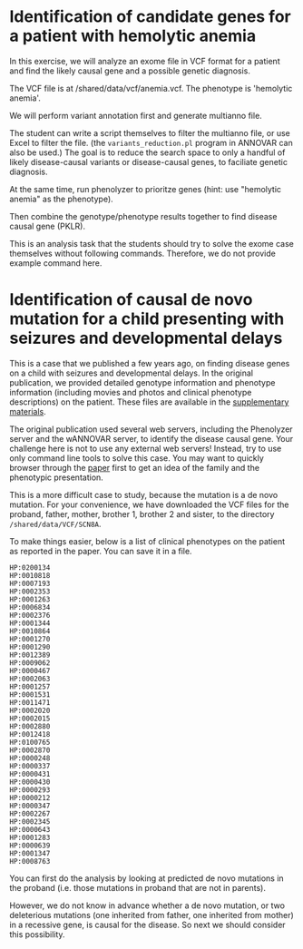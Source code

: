 # Identification of candidate genes for a patient with hemolytic anemia

In this exercise, we will analyze an exome file in VCF format for a patient and find the likely causal gene and a possible genetic diagnosis.

The VCF file is at /shared/data/vcf/anemia.vcf. The phenotype is 'hemolytic anemia'.

We will perform variant annotation first and generate multianno file.

The student can write a script themselves to filter the multianno file, or use Excel to filter the file. (the `variants_reduction.pl` program in ANNOVAR can also be used.) The goal is to reduce the search space to only a handful of likely disease-causal variants or disease-causal genes, to faciliate genetic diagnosis.

At the same time, run phenolyzer to prioritze genes (hint: use "hemolytic anemia" as the phenotype).

Then combine the genotype/phenotype results together to find disease causal gene (PKLR).

This is an analysis task that the students should try to solve the exome case themselves without following commands. Therefore, we do not provide example command here.

# Identification of causal de novo mutation for a child presenting with seizures and developmental delays

This is a case that we published a few years ago, on finding disease genes on a child with seizures and developmental delays. In the original publication, we provided detailed genotype information and phenotype information (including movies and photos and clinical phenotype descriptions) on the patient. These files are available in the [supplementary materials](http://molecularcasestudies.cshlp.org/content/early/2016/07/19/mcs.a001073/suppl/DC1).

The original publication used several web servers, including the Phenolyzer server and the wANNOVAR server, to identify the disease causal gene. Your challenge here is not to use any external web servers! Instead, try to use only command line tools to solve this case. You may want to quickly browser through the [paper](http://molecularcasestudies.cshlp.org/content/2/6/a001073.full) first to get an idea of the family and the phenotypic presentation.

This is a more difficult case to study, because the mutation is a de novo mutation. For your convenience, we have downloaded the VCF files for the proband, father, mother, brother 1, brother 2 and sister, to the directory `/shared/data/VCF/SCN8A`. 

To make things easier, below is a list of clinical phenotypes on the patient as reported in the paper. You can save it in a file.

```
HP:0200134
HP:0010818
HP:0007193
HP:0002353
HP:0001263
HP:0006834
HP:0002376
HP:0001344
HP:0010864
HP:0001270
HP:0001290
HP:0012389
HP:0009062
HP:0000467
HP:0002063
HP:0001257
HP:0001531
HP:0011471
HP:0002020
HP:0002015
HP:0002880
HP:0012418
HP:0100765
HP:0002870
HP:0000248
HP:0000337
HP:0000431
HP:0000430
HP:0000293
HP:0000212
HP:0000347
HP:0002267
HP:0002345
HP:0000643
HP:0001283
HP:0000639
HP:0001347
HP:0008763
```

You can first do the analysis by looking at predicted de novo mutations in the proband (i.e. those mutations in proband that are not in parents).

However, we do not know in advance whether a de novo mutation, or two deleterious mutations (one inherited from father, one inherited from mother) in a recessive gene, is causal for the disease. So next we should consider this possibility.




